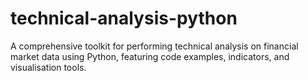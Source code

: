 # technical-analysis-python
A comprehensive toolkit for performing technical analysis on financial market data using Python, featuring code examples, indicators, and visualisation tools.

